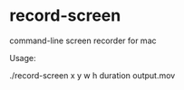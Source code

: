 # record-screen
command-line screen recorder for mac

Usage:

./record-screen x y w h duration output.mov
